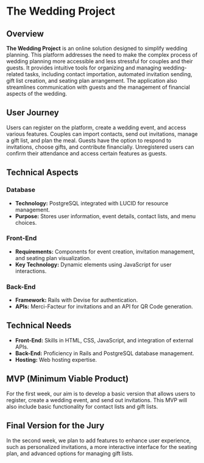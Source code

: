 # The Wedding Project

## Overview

**The Wedding Project** is an online solution designed to simplify wedding planning. This platform addresses the need to make the complex process of wedding planning more accessible and less stressful for couples and their guests. It provides intuitive tools for organizing and managing wedding-related tasks, including contact importation, automated invitation sending, gift list creation, and seating plan arrangement. The application also streamlines communication with guests and the management of financial aspects of the wedding.

## User Journey

Users can register on the platform, create a wedding event, and access various features. Couples can import contacts, send out invitations, manage a gift list, and plan the meal. Guests have the option to respond to invitations, choose gifts, and contribute financially. Unregistered users can confirm their attendance and access certain features as guests.

## Technical Aspects

### Database
- **Technology:** PostgreSQL integrated with LUCID for resource management.
- **Purpose:** Stores user information, event details, contact lists, and menu choices.

### Front-End
- **Requirements:** Components for event creation, invitation management, and seating plan visualization.
- **Key Technology:** Dynamic elements using JavaScript for user interactions.

### Back-End
- **Framework:** Rails with Devise for authentication.
- **APIs:** Merci-Facteur for invitations and an API for QR Code generation.

## Technical Needs

- **Front-End:** Skills in HTML, CSS, JavaScript, and integration of external APIs.
- **Back-End:** Proficiency in Rails and PostgreSQL database management.
- **Hosting:** Web hosting expertise.

## MVP (Minimum Viable Product)

For the first week, our aim is to develop a basic version that allows users to register, create a wedding event, and send out invitations. This MVP will also include basic functionality for contact lists and gift lists.

## Final Version for the Jury

In the second week, we plan to add features to enhance user experience, such as personalized invitations, a more interactive interface for the seating plan, and advanced options for managing gift lists.
